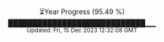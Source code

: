 <p align="center">
⏳Year Progress (95.49 %) <br>
████████████████████████████▁▁ <br>
<sub>Updated: Fri, 15 Dec 2023 12:32:08 GMT</sub>
</p>

